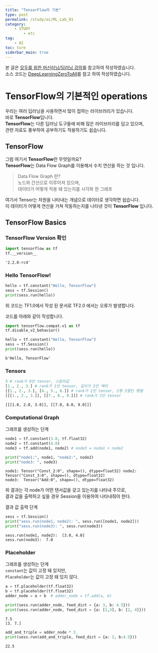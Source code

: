 ```yaml
---
title: "TensorFlow의 기본"
type: post
permalink: /study/ai/ML_Lab_01
category: 
    - STUDY
        - etc
tag:
    - AI
toc: ture
siderbar_main: true
---
```

본 글은 [모두를 위한 머신러닝/딥러닝 강의](https://hunkim.github.io/ml/)를 참고하여 작성하였습니다.  
소스 코드는 [DeepLearningZeroToAll](https://github.com/hunkim/DeepLearningZeroToAll)를 참고 하여 작성하였습니다.

# TensorFlow의 기본적인 operations
우리는 여러 딥러닝을 사용하면서 많이 접하는 라이브러리가 있습니다.  
바로 **TensorFlow**입니다.  
**TensorFlow**는 다른 딥러닝 도구들에 비해 많은 라이브러리를 담고 있으며,    
관련 자료도 풍부하여 공부하기도 적용하기도 쉽습니다.  

## TensorFlow
그럼 여기서 **TensorFlow**란 무엇일까요?  
**TensorFlow**는 Data Flow Graph를 이용해서 수치 연산을 하는 것 입니다.  
> Data Flow Graph 란?  
> 노드와 간선으로 이루어져 있으며,    
> 데이터가 어떻게 적용 돼 있는지를 시각화 한 그래프 

여기서 Tensor는 차원을 나타내는 개념으로 데이터로 생각하면 쉽습니다.  
이 데이터가 어떻게 연산을 거쳐 작동하는지를 나타낸 것이 **TensorFlow** 입니다. 

## TensorFlow Basics

### TensorFlow Version 확인


```python
import tensorflow as tf
tf.__version__
```




    '2.2.0-rc4'



### Hello TensorFlow!


```python
hello = tf.constant("Hello, TensorFlow")
sess = tf.Session()
print(sess.run(hello))
```

위 코드는 TF1.0에서 작성 된 문서로 TF2.0 에서는 오류가 발생합니다.  

코드를 아래와 같이 작성합니다.  


```python
import tensorflow.compat.v1 as tf
tf.disable_v2_behavior()

hello = tf.constant("Hello, TensorFlow")
sess = tf.Session()
print(sess.run(hello))
```

    b'Hello, TensorFlow'
    

### Tensors


```python
3 # rank가 0인 tensor, 스칼라값
[1., 2., 3.] # rank가 1인 tensor, 길이가 3인 벡터
[[1., 2., 3.], [4., 5., 6.]] # rank가 2인 tensor, 2행 3열인 행렬
[[[1., 2., 3.]], [[7., 8., 9.]]] # rank가 3인 tensor
```




    [[[1.0, 2.0, 3.0]], [[7.0, 8.0, 9.0]]]



### Computational Graph

그래프를 생성하는 단계


```python
node1 = tf.constant(3.0, tf.float32)
node2 = tf.constant(4.0)
node3 = tf.add(node1, node2) # node3 = node1 + node2
```


```python
print("node1:", node1, "node2:", node2)
print("node3: ", node3)
```

    node1: Tensor("Const_2:0", shape=(), dtype=float32) node2: Tensor("Const_3:0", shape=(), dtype=float32)
    node3:  Tensor("Add:0", shape=(), dtype=float32)
    

위 결과는 각 node가 어떤 텐서값을 갖고 있는지를 나타내 주므로,  
결과 값을 출력하고 싶을 경우 Session을 이용하여 나타내줘야 한다.

결과 값 출력 단계


```python
sess = tf.Session()
print("sess.run(node1, node2): ", sess.run([node1, node2]))
print("sess.run(node3): ", sess.run(node3))
```

    sess.run(node1, node2):  [3.0, 4.0]
    sess.run(node3):  7.0
    

### Placeholder
그래프를 생성하는 단계  
`constant`는 값이 고정 돼 있지만,    
`Placeholder`는 값이 고정 돼 있지 않다. 


```python
a = tf.placeholder(tf.float32)
b = tf.placeholder(tf.float32)
adder_node = a + b  # adder_node = tf.add(a, b)

print(sess.run(adder_node, feed_dict = {a: 3, b: 4.5}))
print(sess.run(adder_node, feed_dict = {a: [1,3], b: [2, 4]}))
```

    7.5
    [3. 7.]
    


```python
add_and_triple = adder_node * 3.
print(sess.run(add_and_triple, feed_dict = {a: 3, b:4.5}))
```

    22.5
    
